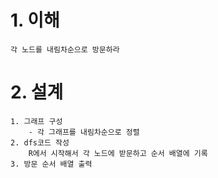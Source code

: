 # 1. 이해

```
각 노드를 내림차순으로 방문하라
```

# 2. 설계

```
1. 그래프 구성
	- 각 그래프를 내림차순으로 정렬
2. dfs코드 작성
	R에서 시작해서 각 노드에 받문하고 순서 배열에 기록
3. 방문 순서 배열 출력
```